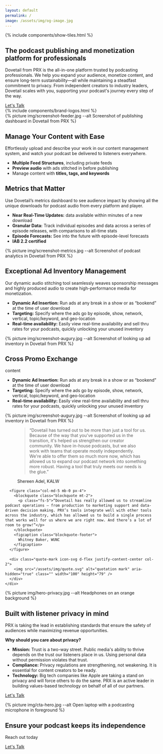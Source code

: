 ```yaml
---
layout: default
permalink: /
image: /assets/img/og-image.jpg
---
```


<section class="section top text-white position-relative overflow-hidden">
  {% include components/show-tiles.html %}
  <div class="container col-xxl-9 position-relative p-4">
    <h1 class="mb-4 mt-4">The podcast publishing and monetization platform for professionals</h1>
    <p class="pe-4 fs-6">Dovetail from PRX is the all-in-one platform trusted by podcasting professionals. We help you expand your audience, monetize content, and ensure long-term sustainability—all while maintaining a steadfast commitment to privacy. From independent creators to industry leaders, Dovetail scales with you, supporting your podcast's journey every step of the way.</p>
    <a href="{% link pages/contact.md %}" type="button" class="btn btn-primary px-4"><nobr>Let's Talk</nobr></a>
    </div>
  </div>
</section>

<div class="section bg-navy m-0 p-0 text-white">
  <div class="container">
    {% include components/brand-logos.html %}
  </div>
</div>

<div class="blocks">
  <div class="row">
    <section class="col-12 col-md-6 bg-blue">
      <div class="container">
        <div class="row">
          <div class="pb-4 d-flex align-items-center">
            <div class="container p-0 product-image">
              {% picture img/screenshot-feeder.jpg --alt Screenshot of publishing dashboard in Dovetail from PRX %}
            </div>
          </div>
          <h2 class="display-6">Manage Your Content with Ease</h2>
          <p class="fs-5 mt-2">Effortlessly upload and describe your work in our content management system, and watch your podcast be delivered to listeners everywhere.</p>
          <ul class="mb-4">
            <li><strong>Multiple Feed Structures</strong>, including private feeds</li>
            <li><strong>Preview audio</strong> with ads stitched in before publishing</li>
            <li>Manage content with <strong>titles, tags, and keywords</strong></li>
          </ul>
        </div>
      </div>
    </section>
    <section class="col-12 col-md-6 bg-cyan">
      <div class="container col-xxl-8">
        <div class="row">
          <div class="col-md-6">
            <h2 class="display-6 lh-1 mb-3">Metrics that Matter</h2>
            <p class="fs-5 mt-2">Use Dovetail’s metrics dashboard to see audience impact by showing all the unique downloads for podcast audio from every platform and player. </p>
            <ul class="mb-4">
              <li><strong>Near Real-Time Updates:</strong> data available within minutes of a new download</li>
              <li><strong>Granular Data:</strong> Track individual episodes and data across a series of episode releases, with comparisons to all-time stats</li>
              <li><strong>Episode Forecasts:</strong> See into the future with episode-level forecasts</li>
              <li><strong>IAB 2.2 certified</strong></li>
            </ul>
          </div>
          <div class="col-md-6 pb-4 d-flex align-items-center">
            <div class="container p-0 product-image">
              {% picture img/screenshot-metrics.jpg --alt Screenshot of podcast analytics in Dovetail from PRX %}
            </div>
          </div>
        </div>
      </div>
    </section>
    <section class="col-12 col-md-6 bg-orange">
      <div class="container col-xxl-8">
        <div class="row">
          <div class="col-md-6">
            <h2 class="display-6 lh-1 mb-3">Exceptional Ad Inventory Management</h2>
            <p class="fs-5 mt-2">Our dynamic audio stitching tool seamlessly weaves sponsorship messages and highly produced audio to create high-performance media for monetization.</p>
            <ul class="mb-4">
              <li><strong>Dynamic Ad Insertion:</strong> Run ads at any break in a show or as “bookend” at the time of user download </li>
              <li><strong>Targeting:</strong> Specify where the ads go by episode, show, network, vertical, topic/keyword, and geo-location</li>
              <li><strong>Real-time availability:</strong>  Easily view real-time availability and sell thru rates for your podcasts, quickly unlocking your unused inventory</li>
            </ul>
          </div>
          <div class="col-md-6 pb-4 d-flex align-items-center">
            <div class="container p-0 product-image">
              {% picture img/screenshot-augury.jpg --alt Screenshot of looking up ad inventory in Dovetail from PRX %}
            </div>
          </div>
        </div>
      </div>
    </section>
    <section class="col-12 col-md-6 bg-purple">
      <div class="container col-xxl-8">
        <div class="row">
          <div class="col-md-6">
            <h2 class="display-6 lh-1 mb-3">Cross Promo Exchange</h2>
            <p class="fs-5 mt-2">content</p>
            <ul class="mb-4">
              <li><strong>Dynamic Ad Insertion:</strong> Run ads at any break in a show or as “bookend” at the time of user download </li>
              <li><strong>Targeting:</strong> Specify where the ads go by episode, show, network, vertical, topic/keyword, and geo-location</li>
              <li><strong>Real-time availability:</strong>  Easily view real-time availability and sell thru rates for your podcasts, quickly unlocking your unused inventory</li>
            </ul>
          </div>
          <div class="col-md-6 pb-4 d-flex align-items-center">
            <div class="container p-0 product-image">
              {% picture img/screenshot-augury.jpg --alt Screenshot of looking up ad inventory in Dovetail from PRX %}
            </div>
          </div>
        </div>
      </div>
    </section>
  </div>
</div>

<section class="section bg-navy section-quote text-white p-5">
  <div class="container-fluid">
    <div class="row g-4">
      <figure class="col-md-5 mb-0 px-4">
        <blockquote class="blockquote mt-2">
          <p class="fs-5">“Dovetail has turned out to be more than just a tool for us. Because of the way that you've supported us in the transition, it's helped us strengthen our creator community. We have in-house podcasts, but we also work with teams that operate mostly independently. We're able to offer them so much more now, which has allowed us to expand our podcast network into something more robust. Having a tool that truly meets our needs is the glue.”</p>
        </blockquote>
        <figcaption class="blockquote-footer">
          Shereen Adel, KALW
        </figcaption>
      </figure>
      
      <figure class="col-md-5 mb-0 px-4">
        <blockquote class="blockquote mt-2">
          <p class="fs-5">“Dovetail has really allowed us to streamline podcast operations — from production to marketing support and data-driven decision making. PRX’s tools integrate well with other tools across the industry, which has allowed us to build a single process that works well for us where we are right now. And there’s a lot of room to grow!”</p>
        </blockquote>
        <figcaption class="blockquote-footer">
          Whitney Baker, WUNC
        </figcaption>
      </figure>

      <div class="quote-mark icon-svg d-flex justify-content-center col-2">
        <img src="/assets/img/quote.svg" alt="quotation mark" aria-hidden="true" class="" width="100" height="79" />
      </div>
    </div>
  </div>
</section>

<section class="section hero p-5">
  <div class="hero-image">
    <div>
    {% picture img/hero-privacy.jpg --alt Headphones on an orange background %}
    </div>
  </div>
  <div class="hero-content container col-xxl-8">
    <div class="row">
      <div class="col-md-8">
        <div class="hero-content-inner">
          <h2 class="display-6 mb-4">Built with listener privacy in mind</h2>
          <p class="fs-5">PRX is taking the lead in establishing standards that ensure the safety of audiences while maximizing revenue opportunities.</p>
          <p class="fs-5"><strong>Why should you care about privacy?</strong></p>
          <div class="row g-4">
            <div class="col d-flex align-items-start">
              <div>
                <ul>
                  <li><strong>Mission:</strong> Trust is a two-way street. Public media's ability to thrive depends on the trust our listeners place in us.  Using personal data without permission violates that trust.</li>
                  <li><strong>Compliance:</strong> Privacy regulations are strengthening, not weakening.  It is essential for content creators to be ready.</li>
                  <li><strong>Technology:</strong>  Big tech companies like Apple are taking a stand on privacy and will force others to do the same. PRX is an active leader in building values-based technology on behalf of all of our partners.</li>
                </ul>
              </div>
            </div>
          </div>
          <p class="mb-4"><a href="{% link pages/contact.md %}" type="button" class="btn btn-primary px-4 gap-3">Let's Talk</a></p>
        </div>
      </div>
    </div>
  </div>
</section>

<aside class="section text-white hero p-5 m-0 cta">
  <div class="hero-image">
    <div>{% picture img/cta-hero.jpg --alt Open laptop with a podcasting microphone in foreground %}</div>
  </div>
  <div class="hero-content container col-xxl-8 text-center py-4">
    <div class="hero-content-inner">
      <h2 class="display-6 pt-4">Ensure your podcast keeps its independence</h2>
      <p class="fs-3 mt-2 mb-4">Reach out today</p>
      <p class="text-center"><a href="{% link pages/contact.md %}" type="button" class="btn btn-primary px-4 gap-3">Let's Talk</a></p>
    </div>
  </div>
</aside>
